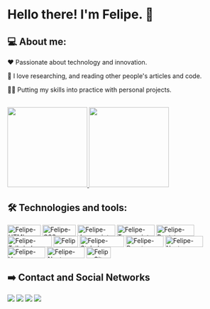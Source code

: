 # Hello there! I'm Felipe. :wave:	

## 💻 About me:

❤️	Passionate about technology and innovation.

📖  I love researching, and reading other people's articles and code.

👨‍💻  Putting my skills into practice with personal projects.


</br>
<section>
  <a href="https://github.com/lipehfama">
   <img height="180em" src="https://github-readme-stats-sigma-five.vercel.app/api?username=lipehfama&&show_icons=true&theme=radical&include_all_commits=true"/>

  <img height="180em" src="https://github-readme-stats.vercel.app/api/top-langs/?username=lipehfama&layout=compact&langs_count=8&theme=radical"/>
  </a>
</section>  
  
 ## 🛠️ Technologies and tools:

  <section>
  <img align="center" height="25" width="75" alt="Felipe-HTML" src="https://img.shields.io/badge/HTML5-E34F26?style=for-the-badge&logo=html5&logoColor=white" />
  
  <img align="center" height="25" width="75" alt="Felipe-CSS" src="https://img.shields.io/badge/CSS3-1572B6?style=for-the-badge&logo=css3&logoColor=white" />
  
  <img align="center" height="25" width="85" alt="Felipe-Javascript" src="https://img.shields.io/badge/JavaScript-323330?style=for-the-badge&logo=javascript&logoColor=F7DF1E" />
  
  <img align="center" height="25" width="85" alt="Felipe-Typescript" src="https://img.shields.io/badge/TypeScript-007ACC?style=for-the-badge&logo=typescript&logoColor=white" />
  
  <img align="center" height="25" width="85" alt="Felipe-Bootstrap" src="https://img.shields.io/badge/Bootstrap-563D7C?style=for-the-badge&logo=bootstrap&logoColor=white" />
  
  <img align="center" height="25" width="100" alt="Felipe-Tailwindcss" src="https://img.shields.io/badge/Tailwind_CSS-38B2AC?style=for-the-badge&logo=tailwind-css&logoColor=white" />
  
  <img align="center" height="25" width="55" alt="Felipe-SASS" src="https://img.shields.io/badge/Sass-CC6699?style=for-the-badge&logo=sass&logoColor=white">
  
  <img align="center" height="25" width="100" alt="Felipe-Styled-Components" src="https://img.shields.io/badge/styled--components-DB7093?style=for-the-badge&logo=styled-components&logoColor=white">
  
  <img align="center" height="25" width="85" alt="Felipe-React" src="https://img.shields.io/badge/React-20232A?style=for-the-badge&logo=react&logoColor=61DAFB">

  <img align="center" height="25" width="85" alt="Felipe-Next" src="https://img.shields.io/badge/Next-black?style=for-the-badge&logo=next.js&logoColor=white">

  <img align="center" height="25" width="85" alt="Felipe-Vue" src="https://img.shields.io/badge/vuejs-%2335495e.svg?style=for-the-badge&logo=vuedotjs&logoColor=%234FC08D">

  <img align="center" height="25" width="85" alt="Felipe-Nuxt" src="https://img.shields.io/badge/Nuxt-002E3B?style=for-the-badge&logo=nuxtdotjs&logoColor=#00DC82">
  
  <img align="center" height="25" width="55" alt="Felipe-Git" src="https://img.shields.io/badge/Git-E34F26?style=for-the-badge&logo=git&logoColor=white">
 </section>
  
  ## :arrow_right: Contact and Social Networks 
  <section> 
  <a href="https://www.instagram.com/lipeh.fama.dev/" target="_blank"><img src="https://img.shields.io/badge/-Instagram-%23E4405F?style=for-the-badge&logo=instagram&logoColor=white" target="_blank"></a> 
  <a href="https://www.linkedin.com/in/felipe-fama-595ab7195/" target="_blank"><img src="https://img.shields.io/badge/-LinkedIn-%230077B5?style=for-the-badge&logo=linkedin&logoColor=white" target="_blank"></a>
  <a href="https://discord.com/users/722976706347925515" target="_blank"><img src="https://img.shields.io/badge/Discord-7289DA?style=for-the-badge&logo=discord&logoColor=white" target="_blank"></a> 
  <a href="https://codepen.io/felipefama" target="_blank"><img src="https://img.shields.io/badge/CodePen-000000?style=for-the-badge&logo=CodePen&logoColor=white" target="_blank"></a> 
</section>



